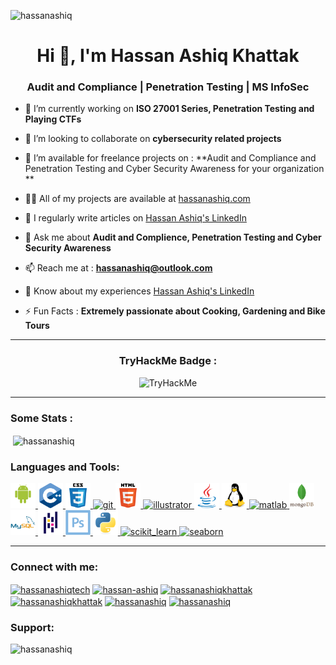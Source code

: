 <p align="left"> <img src="https://komarev.com/ghpvc/?username=hassanashiq&label=Profile%20views&color=0e75b6&style=flat" alt="hassanashiq" /> </p>

<h1 align="center">Hi 👋, I'm Hassan Ashiq Khattak</h1>
<h3 align="center">Audit and Compliance | Penetration Testing | MS InfoSec</h3>




- 🔭 I’m currently working on **ISO 27001 Series, Penetration Testing and Playing CTFs**

- 👯 I’m looking to collaborate on **cybersecurity related projects**

- 🤝 I’m available for freelance projects on :  **Audit and Compliance and Penetration Testing and Cyber Security Awareness for your organization **

- 👨‍💻 All of my projects are available at <a href="https://www.hassanashiq.com/">hassanashiq.com</a> 

- 📝 I regularly write articles on <a href="www.linkedin.com/in/hassan-ashiq">Hassan Ashiq's LinkedIn</a>

- 💬 Ask me about **Audit and Complience, Penetration Testing and Cyber Security Awareness**

- 📫 Reach me at : **hassanashiq@outlook.com**

- 📄 Know about my experiences <a href="www.linkedin.com/in/hassan-ashiq">Hassan Ashiq's LinkedIn</a>

- ⚡ Fun Facts : **Extremely passionate about Cooking, Gardening and Bike Tours**


<hr size="2" width="100%" color="white">  

<div align='center'>
<h3> TryHackMe Badge :</h3>
<img src="https://tryhackme-badges.s3.amazonaws.com/hassanashiq.png" alt="TryHackMe">
</div>

<hr size="2" width="100%" color="white">  
<h3> Some Stats :</h3>
<p>&nbsp;<img align="center" src="https://github-readme-stats.vercel.app/api?username=hassanashiq&show_icons=true&locale=en" alt="hassanashiq" /></p>




<h3 align="left">Languages and Tools:</h3>
<p align="left"> <a href="https://developer.android.com" target="_blank" rel="noreferrer"> <img src="https://raw.githubusercontent.com/devicons/devicon/master/icons/android/android-original-wordmark.svg" alt="android" width="40" height="40"/> </a> <a href="https://www.w3schools.com/cpp/" target="_blank" rel="noreferrer"> <img src="https://raw.githubusercontent.com/devicons/devicon/master/icons/cplusplus/cplusplus-original.svg" alt="cplusplus" width="40" height="40"/> </a> <a href="https://www.w3schools.com/css/" target="_blank" rel="noreferrer"> <img src="https://raw.githubusercontent.com/devicons/devicon/master/icons/css3/css3-original-wordmark.svg" alt="css3" width="40" height="40"/> </a> <a href="https://git-scm.com/" target="_blank" rel="noreferrer"> <img src="https://www.vectorlogo.zone/logos/git-scm/git-scm-icon.svg" alt="git" width="40" height="40"/> </a> <a href="https://www.w3.org/html/" target="_blank" rel="noreferrer"> <img src="https://raw.githubusercontent.com/devicons/devicon/master/icons/html5/html5-original-wordmark.svg" alt="html5" width="40" height="40"/> </a> <a href="https://www.adobe.com/in/products/illustrator.html" target="_blank" rel="noreferrer"> <img src="https://www.vectorlogo.zone/logos/adobe_illustrator/adobe_illustrator-icon.svg" alt="illustrator" width="40" height="40"/> </a> <a href="https://www.java.com" target="_blank" rel="noreferrer"> <img src="https://raw.githubusercontent.com/devicons/devicon/master/icons/java/java-original.svg" alt="java" width="40" height="40"/> </a> <a href="https://www.linux.org/" target="_blank" rel="noreferrer"> <img src="https://raw.githubusercontent.com/devicons/devicon/master/icons/linux/linux-original.svg" alt="linux" width="40" height="40"/> </a> <a href="https://www.mathworks.com/" target="_blank" rel="noreferrer"> <img src="https://upload.wikimedia.org/wikipedia/commons/2/21/Matlab_Logo.png" alt="matlab" width="40" height="40"/> </a> <a href="https://www.mongodb.com/" target="_blank" rel="noreferrer"> <img src="https://raw.githubusercontent.com/devicons/devicon/master/icons/mongodb/mongodb-original-wordmark.svg" alt="mongodb" width="40" height="40"/> </a> <a href="https://www.mysql.com/" target="_blank" rel="noreferrer"> <img src="https://raw.githubusercontent.com/devicons/devicon/master/icons/mysql/mysql-original-wordmark.svg" alt="mysql" width="40" height="40"/> </a> <a href="https://pandas.pydata.org/" target="_blank" rel="noreferrer"> <img src="https://raw.githubusercontent.com/devicons/devicon/2ae2a900d2f041da66e950e4d48052658d850630/icons/pandas/pandas-original.svg" alt="pandas" width="40" height="40"/> </a> <a href="https://www.photoshop.com/en" target="_blank" rel="noreferrer"> <img src="https://raw.githubusercontent.com/devicons/devicon/master/icons/photoshop/photoshop-line.svg" alt="photoshop" width="40" height="40"/> </a> <a href="https://www.python.org" target="_blank" rel="noreferrer"> <img src="https://raw.githubusercontent.com/devicons/devicon/master/icons/python/python-original.svg" alt="python" width="40" height="40"/> </a> <a href="https://scikit-learn.org/" target="_blank" rel="noreferrer"> <img src="https://upload.wikimedia.org/wikipedia/commons/0/05/Scikit_learn_logo_small.svg" alt="scikit_learn" width="40" height="40"/> </a> <a href="https://seaborn.pydata.org/" target="_blank" rel="noreferrer"> <img src="https://seaborn.pydata.org/_images/logo-mark-lightbg.svg" alt="seaborn" width="40" height="40"/> </a> </p>

<hr size="2" width="100%" color="white">  
<h3 align="left">Connect with me:</h3>
<p align="left">
<a href="https://twitter.com/hassanashiqtech" target="blank"><img align="center" src="https://raw.githubusercontent.com/rahuldkjain/github-profile-readme-generator/master/src/images/icons/Social/twitter.svg" alt="hassanashiqtech" height="30" width="40" /></a>
<a href="https://linkedin.com/in/hassan-ashiq" target="blank"><img align="center" src="https://raw.githubusercontent.com/rahuldkjain/github-profile-readme-generator/master/src/images/icons/Social/linked-in-alt.svg" alt="hassan-ashiq" height="30" width="40" /></a>
<a href="https://fb.com/hassanashiqkhattak" target="blank"><img align="center" src="https://raw.githubusercontent.com/rahuldkjain/github-profile-readme-generator/master/src/images/icons/Social/facebook.svg" alt="hassanashiqkhattak" height="30" width="40" /></a>
<a href="https://instagram.com/hassanashiqkhattak" target="blank"><img align="center" src="https://raw.githubusercontent.com/rahuldkjain/github-profile-readme-generator/master/src/images/icons/Social/instagram.svg" alt="hassanashiqkhattak" height="30" width="40" /></a>
<a href="https://www.youtube.com/c/hassanashiq" target="blank"><img align="center" src="https://raw.githubusercontent.com/rahuldkjain/github-profile-readme-generator/master/src/images/icons/Social/youtube.svg" alt="hassanashiq" height="30" width="40" /></a>
<a href="https://www.hackerrank.com/hassanashiq" target="blank"><img align="center" src="https://raw.githubusercontent.com/rahuldkjain/github-profile-readme-generator/master/src/images/icons/Social/hackerrank.svg" alt="hassanashiq" height="30" width="40" /></a>
</p>

<div align='left'>
<h3>Support:</h3>
<p><a href="https://www.buymeacoffee.com/hassanashiq"> <img align="left" src="https://cdn.buymeacoffee.com/buttons/v2/default-yellow.png" height="50" width="210" alt="hassanashiq" /></a></p><br><br>
</div>
